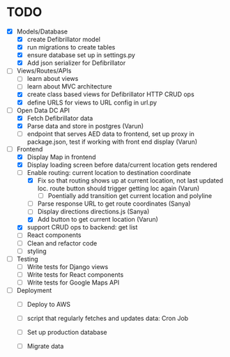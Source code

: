 # TODO

- [x] Models/Database
  - [x] create Defibrillator model
  - [x] run migrations to create tables
  - [x] ensure database set up in settings.py
  - [x] Add json serializer for Defibrillator
- [ ] Views/Routes/APIs
  - [ ] learn about views
  - [ ] learn about MVC architecture
  - [x] create class based views for Defibrillator HTTP CRUD ops
  - [x] define URLS for views to URL config in url.py
- [ ] Open Data DC API
    - [x] Fetch Defibrillator data
    - [x] Parse data and store in postgres (Varun)
    - [ ] endpoint that serves AED data to frontend, set up proxy in package.json, test if working with front end display (Varun)
- [ ] Frontend
    - [x] Display Map in frontend
    - [x] Display loading screen before data/current location gets rendered
    - [ ] Enable routing: current location to destination coordinate
      - [x] Fix so that routing shows up at current location, not last updated loc. route button should trigger getting loc again (Varun)
        - [ ] Poentially add transition get current location and polyline
      - [ ] Parse response URL to get route coordinates (Sanya)
      - [ ] Display directions directions.js (Sanya)
      - [x] Add button to get current location (Varun)
    - [x] support CRUD ops to backend: get list
    - [ ] React components
    - [ ] Clean and refactor code
    - [ ] styling
- [ ] Testing
    - [ ] Write tests for Django views
    - [ ] Write tests for React components 
    - [ ] Write tests for Google Maps API
- [ ] Deployment
    - [ ] Deploy to AWS
    - [ ] script that regularly fetches and updates data: Cron Job
    - [ ] Set up production database
    - [ ] Migrate data



<!-- 



BACKEND
PROBLEM: must periodically run update script to fetch new data from Open Data DC API and update database:(backend) bash-3.2$ python manage.py update_defibrillators

Cron Jobs (Linux servers):
If you deploy your backend on a Linux server, you can use cron to schedule the command to run at regular intervals. First, open the cron table for editing:

Copy code
crontab -e
Then, add a line specifying when you want the command to run. For example, to run it daily at midnight:

bash
Copy code
0 0 * * * /path/to/your/python /path/to/your/manage.py update_defibrillators
Heroku:
If you're deploying on Heroku, you can use the Heroku Scheduler add-on. After adding it to your app, you can set up the command to run at specified intervals.

AWS Elastic Beanstalk:
If you're using AWS Elastic Beanstalk, you can use cron.yaml to specify recurring tasks.

Django Packages:
You can also use Django packages like django-crontab or celery to manage scheduled tasks directly within your Django app.

No matter what method you choose, ensure your environment variables (like API_URL) are correctly set in the production environment, especially if you're relying on .env files during local development.




Static Route Line: Display the route line on the map from the start to the destination. This gives users a visual representation of the path to follow.



Current Location Marker: Display the user's current location on the map with an updating marker. Combined with the static route line, this helps the user see where they are in relation to the planned route.

Basic Off-Route Detection: If the user goes off the route, display a simple notification suggesting they return to the route. This won't offer re-routing but serves as a basic indicator when they've gone astray.

Distance & ETA: Provide an estimated time of arrival and the remaining distance to the destination. This can be calculated based on the remaining steps and average speeds for the type of roads.

List of Directions: Instead of dynamic voice prompts or constant updates, provide a static list of turn-by-turn directions (e.g., "Turn right on Main St.", "Continue for 2 miles", "Turn left on Elm St."). The user can refer to this list as they navigate.

Manual "Next Step" Button: Instead of automated prompts, provide a button for users to manually move to the next navigation step when they've completed the current one.
Routing Functionality:

This is important because your users will need to know how to get from their current location to the marker's location.
For this, you could use third-party services like Mapbox, Google Maps Directions API, or any other free service you may find.
Once you receive the route information from these services, you can draw the route on the MapView using the Polyline component.
Fetching Real Marker Data:

While you have hardcoded marker data right now, eventually you will need to integrate with your backend to fetch real markers.
This will involve setting up API calls, handling responses, and error scenarios.
Enhancing the InfoCard:

Make sure the InfoCard has all the necessary details your users might need.
Incorporate the button to initiate routing from the user's location to the marker. When this button is clicked, trigger the routing functionality to get and display the route.
Enhanced User Experience:

Consider adding loading indicators while fetching data or calculating routes.
Handle possible error scenarios gracefully, like if there's no internet connection, the routing service is unavailable, etc.
Maybe add features like zooming into a route, showing estimated time and distance, etc.
Optimizations and Testing:

Once all functionalities are in place, test them on various devices and screen sizes to ensure they work smoothly.
Optimize performance, especially if you notice lag when loading routes or fetching marker data.
Additional Features (if desired):

Turn-by-turn navigation.
User reviews or ratings for locations.
Search functionality to find places.




Create an endpoint to serve AED data: Once your database is populated with AED data, you'll need to create endpoints in your Django app to serve this data to the frontend.

Set up Google Maps API in your frontend: You'll need to include the Google Maps JavaScript API in your frontend to display maps and routes.

Display AEDs on a map: Using data from your backend and the Google Maps API, display the locations of the AEDs on a map.

Create route to nearest AED: Implement functionality to find the nearest AED to a user's location and display a route on the map.



Test your application: Write tests for your Django views and your React components to make sure everything is working as expected.

Deploy your application: Once everything is working locally, you can deploy your application. You might choose to use AWS, Heroku, or another hosting platform. Remember to set up your production database and migrate your data.

Future Functions:

Allow users to add new AEDs: Create a form in your frontend to add new AEDs, and an endpoint in your backend to receive and store this data.

User authentication and authorization (Optional): If you want to restrict access or editing rights to certain users, you could implement a system for user registration and login. Django has built-in tools to help with this.

Create project plan: breakdown structure, timeline, buffers, etc. 







-->
